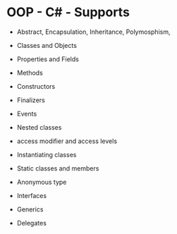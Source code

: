 # OOP - C# - Supports
- Abstract, Encapsulation, Inheritance, Polymosphism, 

- Classes and Objects

- Properties and Fields

- Methods

- Constructors

- Finalizers

- Events

- Nested classes

- access modifier and access levels

- Instantiating classes

- Static classes and members

- Anonymous type

- Interfaces

- Generics

- Delegates